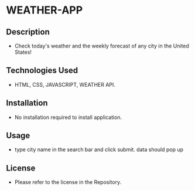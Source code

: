 # WEATHER-APP

## Description

- Check today's weather and the weekly forecast of any city in the United States!

## Technologies Used

- HTML, CSS, JAVASCRIPT,  WEATHER API.

## Installation

- No installation required to install application.

## Usage

- type city name in the search bar and click submit.
data should pop up



## License

- Please refer to the license in the Repository.
